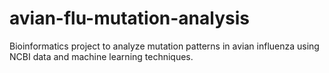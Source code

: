 # avian-flu-mutation-analysis
Bioinformatics project to analyze mutation patterns in avian influenza using NCBI data and machine learning techniques.
